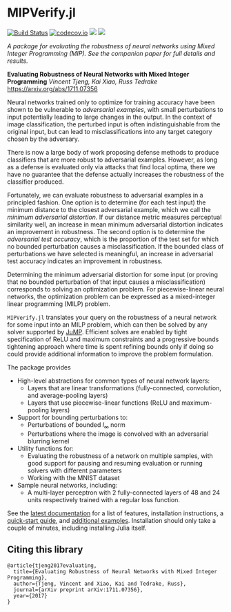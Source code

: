 # MIPVerify.jl

[![Build Status](https://travis-ci.org/vtjeng/MIPVerify.jl.svg?branch=master)](https://travis-ci.org/vtjeng/MIPVerify.jl)
[![codecov.io](http://codecov.io/github/vtjeng/MIPVerify.jl/coverage.svg?branch=master)](http://codecov.io/github/vtjeng/MIPVerify.jl?branch=master)
[![](https://img.shields.io/badge/docs-stable-blue.svg)](https://vtjeng.github.io/MIPVerify.jl/stable)
[![](https://img.shields.io/badge/docs-latest-blue.svg)](https://vtjeng.github.io/MIPVerify.jl/latest)

_A package for evaluating the robustness of neural networks using Mixed Integer Programming (MIP). See the companion paper for full details and results._

**Evaluating Robustness of Neural Networks with Mixed Integer Programming**
_Vincent Tjeng, Kai Xiao, Russ Tedrake_
https://arxiv.org/abs/1711.07356

Neural networks trained only to optimize for training accuracy have been shown to be vulnerable to _adversarial examples_, with small perturbations to input potentially leading to large changes in the output. In the context of image classification, the perturbed input is often indistinguishable from the original input, but can lead to misclassifications into any target category chosen by the adversary.

There is now a large body of work proposing defense methods to produce classifiers that are more robust to adversarial examples. However, as long as a defense is evaluated only via attacks that find local optima, there we have no guarantee that the defense actually increases the robustness of the classifier produced.

Fortunately, we can evaluate robustness to adversarial examples in a principled fashion. One option is to determine (for each test input) the minimum distance to the closest adversarial example, which we call the _minimum adversarial distortion_. If our distance metric measures perceptual similarity well, an increase in mean minimum adversarial distortion indicates an improvement in robustness. The second option is to determine the _adversarial test accuracy_, which is the proportion of the test set for which no bounded perturbation causes a misclassification. If the bounded class of perturbations we have selected is meaningful, an increase in adversarial test accuracy indicates an improvement in robustness.

Determining the minimum adversarial distortion for some input (or proving that no bounded perturbation of that input causes a misclassification) corresponds to solving an optimization problem. For piecewise-linear neural networks, the optimization problem can be expressed as a mixed-integer linear programming (MILP) problem.

`MIPVerify.jl` translates your query on the robustness of a neural network for some input into an MILP problem, which can then be solved by any solver supported by [JuMP](https://github.com/JuliaOpt/JuMP.jl). Efficient solves are enabled by tight specification of ReLU and maximum constraints and a progressive bounds tightening approach where time is spent refining bounds only if doing so could provide additional information to improve the problem formulation.

The package provides
  + High-level abstractions for common types of neural network layers:
    + Layers that are linear transformations (fully-connected, convolution, and average-pooling layers)
    + Layers that use piecewise-linear functions (ReLU and maximum-pooling layers)
  + Support for bounding perturbations to:
    + Perturbations of bounded $l_\infty$ norm
    + Perturbations where the image is convolved with an adversarial blurring kernel
  + Utility functions for:
    + Evaluating the robustness of a network on multiple samples, with good support for pausing and resuming evaluation or running solvers with different parameters
    + Working with the MNIST dataset
  + Sample neural networks, including:
    + A multi-layer perceptron with 2 fully-connected layers of 48 and 24 units respectively trained with a regular loss function.

See the [latest documentation](https://vtjeng.github.io/MIPVerify.jl/latest) for a list of features, installation instructions, a [quick-start guide](https://nbviewer.jupyter.org/github/vtjeng/MIPVerify.jl/blob/master/examples/00_quickstart.ipynb), and [additional examples](https://nbviewer.jupyter.org/github/vtjeng/MIPVerify.jl/tree/master/examples/). Installation should only take a couple of minutes, including installing Julia itself.

## Citing this library
```
@article{tjeng2017evaluating,
  title={Evaluating Robustness of Neural Networks with Mixed Integer Programming},
  author={Tjeng, Vincent and Xiao, Kai and Tedrake, Russ},
  journal={arXiv preprint arXiv:1711.07356},
  year={2017}
}
```
